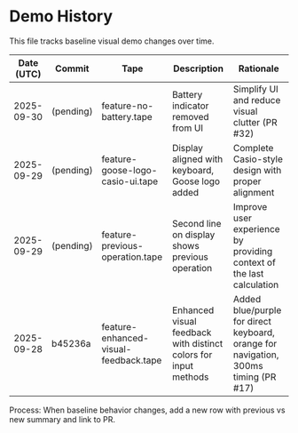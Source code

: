 # Demo History

This file tracks baseline visual demo changes over time.

| Date (UTC) | Commit | Tape | Description | Rationale |
|-----------|--------|------|-------------|-----------|
| 2025-09-30 | (pending) | feature-no-battery.tape | Battery indicator removed from UI | Simplify UI and reduce visual clutter (PR #32) |
| 2025-09-29 | (pending) | feature-goose-logo-casio-ui.tape | Display aligned with keyboard, Goose logo added | Complete Casio-style design with proper alignment |
| 2025-09-29 | (pending) | feature-previous-operation.tape | Second line on display shows previous operation | Improve user experience by providing context of the last calculation |
| 2025-09-28 | b45236a | feature-enhanced-visual-feedback.tape | Enhanced visual feedback with distinct colors for input methods | Added blue/purple for direct keyboard, orange for navigation, 300ms timing (PR #17) |

Process: When baseline behavior changes, add a new row with previous vs new summary and link to PR.
